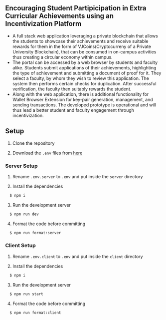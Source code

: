 ## Encouraging Student Partipicipation in Extra Curricular Achievements using an Incentivization Platform 

- A full stack web application leveraging a private blockchain that allows the students to showcase their achievements and receive suitable rewards for them in the form of VJCoins(Cryptocurreny of a Private University Blockchain), that can be consumed in on-campus activities thus creating a circular economy within campus. 
- The portal can be accessed by a web browser by students and faculty alike. Students submit applications of their achievements, highlighting the type of achievement and submitting a document of proof for it. They select a faculty, by whom they wish to review this application. The system then performs certain checks for duplication. After successful verification, the faculty then suitably rewards the student. 
- Along with the web application, there is additional functionality for Wallet Browser Extension for key-pair generation, management, and sending transactions. The developed prototype is operational and will thus lead a better student and faculty engagement through incentivization. 

## Setup

1. Clone the repository

2. Download the `.env` files from [here](https://drive.google.com/drive/folders/1PtD4f61ON4NkOK_iARYHnM2kJaPXC0sE?usp=sharing)

### Server Setup

1. Rename `.env.server` to `.env` and put inside the `server` directory

2. Install the dependencies

```bash
  $ npm i
```

3. Run the development server

```bash
  $ npm run dev
```

4. Format the code before committing

```bash
  $ npm run format:server
```

### Client Setup

1. Rename `.env.client` to `.env` and put inside the `client` directory

2. Install the dependencies

```bash
  $ npm i
```

3. Run the development server

```bash
  $ npm run start
```

4. Format the code before committing

```bash
  $ npm run format:client
